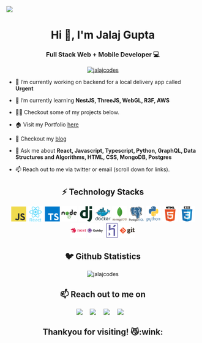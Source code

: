 ![](https://github.com/codewithjalaj/codewithjalaj/blob/master/my.svg)

<!--
**codewithjalaj/codewithjalaj** is a ✨ _special_ ✨ repository because its `README.md` (this file) appears on your GitHub profile.

Here are some ideas to get you started:

- 🔭 I’m currently working on ...
- 🌱 I’m currently learning ...
- 👯 I’m looking to collaborate on ...
- 🤔 I’m looking for help with ...
- 💬 Ask me about ...
- 📫 How to reach me: ...
- 😄 Pronouns: ...
- ⚡ Fun fact: ...
-->

<h1 align="center">Hi 👋, I'm Jalaj Gupta</h1>
<h3 align="center">Full Stack Web + Mobile Developer 💻</h3>

<p align="center"> <a href="https://github.com/jalajcodes"><img src="https://camo.githubusercontent.com/dc2d0b48d6059978eff55d24142349883c54abb46ccc2adecbf22bf585e4fb86/68747470733a2f2f6b6f6d617265762e636f6d2f67687076632f3f757365726e616d653d68617273686373706572" alt="jalajcodes" /></a> </p>

- 🔭 I’m currently working on backend for a local delivery app called **Urgent** 

- 🌱 I’m currently learning **NestJS, ThreeJS, WebGL, R3F, AWS**

- 👨‍💻 Checkout some of my projects below.

- 🏠 Visit my Portfolio [here](https://jalaj.codes/)

- 📝 Checkout my [blog](https://blog.jalaj.codes/)

- 💬 Ask me about **React, Javascript, Typescript, Python, GraphQL, Data Structures and Algorithms, HTML, CSS, MongoDB, Postgres**

- 📫 Reach out to me via twitter or email (scroll down for links).


<h2 align="center">⚡️ Technology Stacks</h2>
<p align="center">
   <img src="https://github.com/devicons/devicon/raw/master/icons/javascript/javascript-original.svg" alt="javascript" width="40" height="40"/>
   <img src="https://github.com/devicons/devicon/raw/master/icons/react/react-original-wordmark.svg" alt="react" width="40" height="40"/> 
   <img src="https://github.com/devicons/devicon/raw/master/icons/typescript/typescript-original.svg" alt="typescript" width="40" height="40"/>
   <img src="https://github.com/devicons/devicon/raw/master/icons/nodejs/nodejs-original-wordmark.svg" alt="css" width="40" height="40"/>
   <img src="https://github.com/devicons/devicon/raw/master/icons/django/django-plain.svg" alt="django" width="40" height="40"/> 
   <img src="https://github.com/devicons/devicon/raw/master/icons/docker/docker-original-wordmark.svg" alt="docker" width="40" height="40"/> 
   <img src="https://github.com/devicons/devicon/raw/master/icons/mongodb/mongodb-original-wordmark.svg" alt="mongodb" width="40" height="40"/> 
   <img src="https://github.com/devicons/devicon/raw/master/icons/postgresql/postgresql-original-wordmark.svg" alt="mysql" width="40" height="40"/>  
   <img src="https://github.com/devicons/devicon/raw/master/icons/python/python-original-wordmark.svg" alt="python" width="40" height="40"/>  
   <img src="https://github.com/devicons/devicon/raw/master/icons/html5/html5-original-wordmark.svg" alt="html" width="40" height="40"/>
   <img src="https://github.com/devicons/devicon/raw/master/icons/css3/css3-original-wordmark.svg" alt="css" width="40" height="40"/>
   <img src="https://github.com/devicons/devicon/raw/master/icons/nestjs/nestjs-plain-wordmark.svg" alt="nestjs" width="40" height="40"/>
   <img src="https://github.com/devicons/devicon/raw/master/icons/gatsby/gatsby-original-wordmark.svg" alt="java" width="40" height="40"/>
   <img src="https://github.com/devicons/devicon/raw/master/icons/heroku/heroku-original.svg" alt="heroku" width="40" height="40"/><img src="https://github.com/devicons/devicon/raw/master/icons/git/git-original-wordmark.svg" alt="git" width="40" height="40"/>
</p>

<h2 align="center">🐦 Github Statistics </h2>
<p align="center">
<img src="https://github-readme-stats.vercel.app/api?username=jalajcodes&layout=compact&hide=html" alt="jalajcodes" />
</p>
<!-- <p align="center"> -->
<!--   <img src="https://github-readme-streak-stats.herokuapp.com/?user=jalajcodes&layout=compact" /> -->
<!--</p> -->

<h2 align="center">📫 Reach out to me on</h2>
<p align="center">
   <a target="_blank"href="https://twitter.com/jalajcodes"><img src="https://img.shields.io/badge/twitter-%231DA1F2.svg?&style=for-the-badge&logo=twitter&logoColor=white" /></a>&nbsp;&nbsp;&nbsp;&nbsp;
  <a href="mailto:jalaj799@gmail.com?subject=Hello%20Jalaj,%20From%20Github"><img src="https://img.shields.io/badge/gmail-%23D14836.svg?&style=for-the-badge&logo=gmail&logoColor=white" /></a>&nbsp;&nbsp;&nbsp;&nbsp;
  <a target="_blank"href="https://www.linkedin.com/in/jalajgupta"><img src="https://img.shields.io/badge/linkedin-%230077B5.svg?&style=for-the-badge&logo=linkedin&logoColor=white" /></a>&nbsp;&nbsp;&nbsp;&nbsp;
  <a href="https://www.instagram.com/jalajcodes/"><img src="https://img.shields.io/badge/instagram-%23D14836.svg?&style=for-the-badge&logo=instagram&logoColor=pink" /></a>&nbsp;&nbsp;&nbsp;&nbsp;
</p>

<h2 align="center">Thankyou for visiting! 😼:wink:</h2>
<p align="center">
<!-- <img src='https://placekitten.com/200/300' title="Kitten" alt="Please refresh the page if the cat doesn't show up."> -->
</p>

